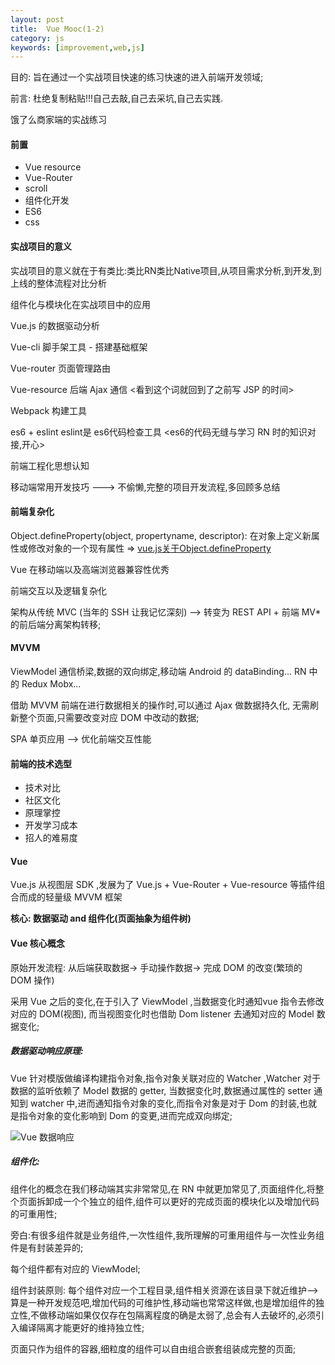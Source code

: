```yaml
---
layout: post
title:  Vue Mooc(1-2)
category: js
keywords: [improvement,web,js]
---
```


目的: 旨在通过一个实战项目快速的练习快速的进入前端开发领域;

前言: 杜绝复制粘贴!!!自己去敲,自己去采坑,自己去实践.

饿了么商家端的实战练习

#### 前置

* Vue resource  
* Vue-Router   
* scroll  
* 组件化开发  
* ES6    
* css

#### 实战项目的意义

实战项目的意义就在于有类比:类比RN类比Native项目,从项目需求分析,到开发,到上线的整体流程对比分析

组件化与模块化在实战项目中的应用

Vue.js 的数据驱动分析

Vue-cli 脚手架工具 - 搭建基础框架

Vue-router 页面管理路由   

Vue-resource 后端 Ajax 通信 <看到这个词就回到了之前写 JSP 的时间>  

Webpack 构建工具        

es6 + eslint eslint是 es6代码检查工具 <es6的代码无缝与学习 RN 时的知识对接,开心>  

前端工程化思想认知        

移动端常用开发技巧 --->  不偷懒,完整的项目开发流程,多回顾多总结   

#### 前端复杂化

Object.defineProperty(object, propertyname, descriptor): 在对象上定义新属性或修改对象的一个现有属性  => [vue.js关于Object.defineProperty](https://www.jianshu.com/p/07ba2b0c8fca)

Vue 在移动端以及高端浏览器兼容性优秀      

前端交互以及逻辑复杂化          

架构从传统 MVC (当年的 SSH 让我记忆深刻) --> 转变为 REST API + 前端 MV* 的前后端分离架构转移;

#### MVVM 

ViewModel 通信桥梁,数据的双向绑定,移动端 Android 的 dataBinding... RN 中的 Redux Mobx...  

借助 MVVM 前端在进行数据相关的操作时,可以通过 Ajax 做数据持久化, 无需刷新整个页面,只需要改变对应 DOM 中改动的数据;

SPA 单页应用 --> 优化前端交互性能

#### 前端的技术选型

* 技术对比         
* 社区文化          
* 原理掌控          
* 开发学习成本          
* 招人的难易度         

#### Vue

Vue.js 从视图层 SDK ,发展为了 Vue.js + Vue-Router + Vue-resource 等插件组合而成的轻量级 MVVM 框架   

**核心: 数据驱动 and  组件化(页面抽象为组件树)**       

#### Vue 核心概念

原始开发流程: 从后端获取数据-> 手动操作数据-> 完成 DOM 的改变(繁琐的 DOM 操作)

采用 Vue 之后的变化,在于引入了 ViewModel ,当数据变化时通知vue 指令去修改对应的 DOM(视图), 而当视图变化时也借助 Dom listener 去通知对应的 Model 数据变化;

##### 数据驱动响应原理: 

Vue 针对模版做编译构建指令对象,指令对象关联对应的 Watcher ,Watcher 对于数据的监听依赖了 Model 数据的 getter, 当数据变化时,数据通过属性的 setter 通知到 watcher 中,进而通知指令对象的变化,而指令对象是对于 Dom 的封装,也就是指令对象的变化影响到 Dom 的变更,进而完成双向绑定;

![Vue 数据响应](http://qpncgsvxc.bkt.gdipper.com/20180424030233.png)

##### 组件化: 

组件化的概念在我们移动端其实非常常见,在 RN 中就更加常见了,页面组件化,将整个页面拆卸成一个个独立的组件,组件可以更好的完成页面的模块化以及增加代码的可重用性;

旁白:有很多组件就是业务组件,一次性组件,我所理解的可重用组件与一次性业务组件是有封装差异的;

每个组件都有对应的 ViewModel;

组件封装原则: 每个组件对应一个工程目录,组件相关资源在该目录下就近维护--> 算是一种开发规范吧,增加代码的可维护性,移动端也常常这样做,也是增加组件的独立性,不做移动端如果仅仅存在包隔离程度的确是太弱了,总会有人去破坏的,必须引入编译隔离才能更好的维持独立性;

页面只作为组件的容器,细粒度的组件可以自由组合嵌套组装成完整的页面;  








